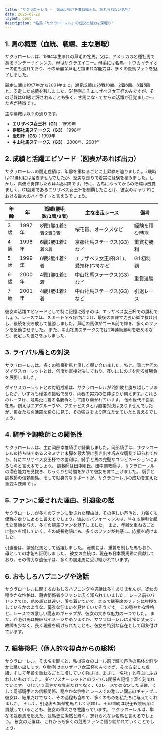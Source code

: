```yaml
---
title: "サクラローレル -  気品と強さを兼ね備えた、忘れられない名牝"
date: 2025-08-28
layout: post
description: "名馬『サクラローレル』の伝説と魅力を深堀り"
---
```


## 1. 馬の概要（血統、戦績、主な勝鞍）

サクラローレルは、1994年生まれの芦毛の牝馬。父は、アメリカの名種牡馬であるサンデーサイレンス、母はサクラエイコー。母系には名馬・トウカイテイオーの血も流れており、その華麗な芦毛と類まれな能力は、多くの競馬ファンを魅了しました。

競走生活は1997年から2001年まで。通算成績は28戦10勝、2着6回、3着5回と、安定した成績を残しました。G1勝利こそエリザベス女王杯のみですが、その活躍はG1級と評されることも多く、古馬になってからの活躍が目覚ましかった点が特徴です。

主な勝鞍は以下の通りです。

* **エリザベス女王杯（G1）**：1999年
* **京都牝馬ステークス（G3）**：1998年
* **愛知杯（G3）**：1999年
* **中山牝馬ステークス（G3）**：2000年、2001年


## 2. 成績と活躍エピソード（図表があれば出力）

サクラローレルの競走成績は、年齢を重ねるごとに上昇線を辿りました。3歳時はG1勝利には届きませんでしたが、堅実な走りで着実に経験を積みました。しかし、真価を発揮したのは4歳以降です。特に、古馬になってからの活躍は目覚ましく、G1競走であるエリザベス女王杯を制覇したことは、彼女のキャリアにおける最大のハイライトと言えるでしょう。

| 年齢 | 年 | 戦績(勝利数/2着/3着) | 主な出走レース | 備考 |
|---|---|---|---|---|
| 3歳 | 1997年 | 8戦1勝1着2着2着3着 |  桜花賞、オークスなど | 経験を積む時期 |
| 4歳 | 1998年 | 6戦2勝1着2着3着 | 京都牝馬ステークス(G3)など | 重賞初勝利 |
| 5歳 | 1999年 | 6戦3勝1着2着 | エリザベス女王杯(G1)、愛知杯(G3)など | G1初制覇 |
| 6歳 | 2000年 | 4戦1勝1着2着 | 中山牝馬ステークス(G3)など | 重賞連勝 |
| 7歳 | 2001年 | 4戦1勝1着2着 | 中山牝馬ステークス(G3)など | 引退レース |


彼女の活躍エピソードとして特に記憶に残るのは、エリザベス女王杯での勝利でしょう。レースでは、スタートから好位につけ、最後の直線で力強い脚で抜け出し、後続を突き放して優勝しました。芦毛の馬体がゴール前で輝き、多くのファンを感動させました。  また、中山牝馬ステークスでは2年連続勝利を収めるなど、安定した強さを示しました。


## 3. ライバル馬との対決

サクラローレルは、多くの強豪牝馬と激しく競い合いました。特に、同じ世代のダイワスカーレットとは、何度か直接対決しており、互いにしのぎを削る好勝負を展開しました。

ダイワスカーレットとの対戦成績は、サクラローレルが2勝1敗と勝ち越していましたが、いずれも僅差の接戦であり、両者の実力の伯仲ぶりが伺えます。これらのレースは、競馬史に残る名勝負として語り継がれています。  他の世代の強豪牝馬、例えばエアグルーヴや、ブエナビスタとは直接対決はありませんでしたが、彼女たちの活躍を傍らに見て、その強さをより際立たせていたと言えるでしょう。


## 4. 騎手や調教師との関係性

サクラローレルは、主に岡部幸雄騎手が騎乗しました。岡部騎手は、サクラローレルの持ち味であるスタミナと末脚を最大限に引き出す巧みな騎乗で知られており、特にエリザベス女王杯での勝利は、騎手と馬の完璧なコンビネーションによるものと言えるでしょう。  調教師は田中剛氏。田中調教師は、サクラローレルの潜在能力を見抜き、じっくりと時間をかけて彼女を育て上げました。  騎手と調教師の信頼関係、そして献身的なサポートが、サクラローレルの成功を支えた重要な要素です。


## 5. ファンに愛された理由、引退後の話

サクラローレルが多くのファンに愛された理由は、その美しい芦毛と、力強くも優雅な走りにあると言えるでしょう。彼女のパフォーマンスは、単なる勝利を超えた感動を与え、多くの競馬ファンを魅了しました。  また、年齢を重ねるごとに強さを増していく、その成長物語にも、多くのファンが共感し、応援を続けました。

引退後は、繁殖牝馬として活躍しました。  産駒には、重賞を制した馬もおり、母としての才能も証明しました。  彼女の血統は、現在も日本競馬界に貢献しており、その偉大な遺伝子は、多くの競走馬に受け継がれています。


## 6. おもしろハプニングや逸話

サクラローレルに関するおもしろハプニングや逸話は多くありませんが、彼女の穏やかな性格は、厩舎関係者やファンに広く知られていました。  レース前のパドックでは、他の馬とは違い、落ち着いていて、まるで観客席のファンに挨拶をしているかのような、優雅な佇まいを見せていたそうです。  この穏やかな性格と、レースでの激しい闘志のギャップが、彼女の大きな魅力の一つでした。  また、芦毛の馬は繊細なイメージがありますが、サクラローレルは非常に丈夫で、故障も少なく、長く現役を続けられたことも、彼女を特別な存在として印象付けています。


## 7. 編集後記（個人的な視点からの総括）

サクラローレル。その名を聞くと、私は彼女のゴール前で輝く芦毛の馬体を鮮やかに思い出します。G1勝利はエリザベス女王杯のみですが、その安定した成績、そして年齢を重ねるごとに増していく強さは、まさに「名牝」と呼ぶにふさわしいものでした。  ダイワスカーレットとのライバル関係も記憶に深く刻まれています。  G1という華やかな舞台だけでなく、G3レースでの安定した活躍、そして岡部騎手との信頼関係、穏やかな性格とレースでの激しい闘志のギャップ…  彼女は、結果だけでなく、その過程も含めて、多くのものを私たちに与えてくれました。  そして、引退後も繁殖牝馬として活躍し、その血統は現在も競馬界に貢献していることも、彼女の偉大さを物語っています。  サクラローレルは、単なる競走馬を超えた、競馬史に燦然と輝く、忘れられない名馬と言えるでしょう。  彼女の活躍は、これからも多くの競馬ファンに語り継がれていくことでしょう。

